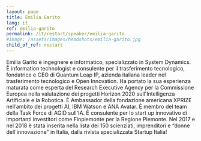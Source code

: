 ```yaml
---
layout: page
title: Emilia Garito
lang: it
ref: emilia-garito
permalink: /it/restart/speaker/emilia-garito
#image: /assets/images/headshots/emilia-garito.jpg
child_of_ref: restart
---
```


Emilia Garito è ingegnere e informatico, specializzato in System Dynamics. È information technologist e
consulente per il trasferimento tecnologico, fondatrice e CEO di Quantum Leap IP, azienda italiana leader
nel trasferimento tecnologico e Open Innovation. Ha portato la sua esperienza maturata come esperta del
Research Executive Agency per la Commissione Europea nella valutazione dei progetti Horizon 2020
sull'Intelligenza Artificiale e la Robotica. È Ambassador della fondazione americana XPRIZE nell’ambito dei
progetti AI, IBM Watson e ANA Avatar. È membro del team della Task Force di AGID sull'IA. È consulente
per lo start up innovativo di importanti investitori come Finpiemonte per la Regione Piemonte. Nel 2017 e
nel 2018 è stata inserita nella lista dei 150 scienziati, imprenditori e “donne dell'innovazione" in Italia, dalla
rivista specializzata Startup Italia!

